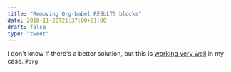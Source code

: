 ```yaml
---
title: "Removing Org-babel RESULTS blocks"
date: 2018-11-20T21:37:00+01:00
draft: false
type: "tweet"
---
```


I don't know if there's a better solution, but this is [working very well](https://lists.gnu.org/archive/html/emacs-orgmode/2012-08/msg00934.html) in my
case. `#org`
